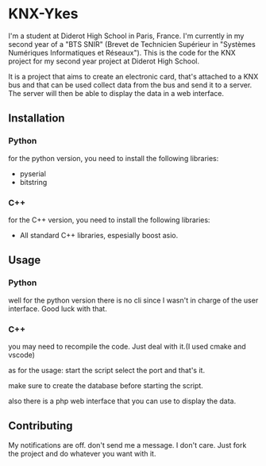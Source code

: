 # KNX-Ykes
I'm a student at Diderot High School in Paris, France. I'm currently in my second year of a "BTS SNIR" (Brevet de Technicien Supérieur in "Systèmes Numériques Informatiques et Réseaux"). This is the code for the KNX project for my second year project at Diderot High School.

It is a project that aims to create an electronic card, that's attached to a KNX bus and that can be used collect data from the bus and send it to a server.
The server will then be able to display the data in a web interface.

## Installation
### Python
for the python version, you need to install the following libraries:
- pyserial
- bitstring

### C++
for the C++ version, you need to install the following libraries:
- All standard C++ libraries, espesially boost asio.

## Usage
### Python
well for the python version there is no cli since I wasn't in charge of the user interface.
Good luck with that.

### C++
you may need to recompile the code.
Just deal with it.(I used cmake and vscode)

as for the usage:
start the script
select the port and that's it.

make sure to create the database before starting the script.

also there is a php web interface that you can use to display the data.

## Contributing
My notifications are off. don't send me a message. I don't care.
Just fork the project and do whatever you want with it.